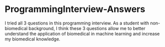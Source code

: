 # ProgrammingInterview-Answers

I tried all 3 questions in this programming interview. As a student with non-biomedical background, I think these 3 questions allow me to better understand the application of biomedical in machine learning and increase my biomedical knowledge. 



